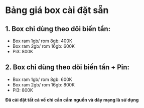 # Bảng giá box cài đặt sẵn
## 1. Box chỉ dùng theo dõi biến tần:
- Box ram 1gb/ rom 8gb: 400K
- Box ram 2gb/ rom 16gb: 600K
- Pi3: 800K
## 2. Box chỉ dùng theo dõi biến tần + Pin:
- Box ram 1gb/ rom 8gb: 600K
- Box ram 2gb/ rom 16gb: 800K
- Pi3: 800K

**Đã cài đặt tất cả về chỉ cần cắm nguồn và dây mạng là sử dụng**